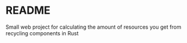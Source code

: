 # README

Small web project for calculating the amount of resources you get from recycling components in Rust
